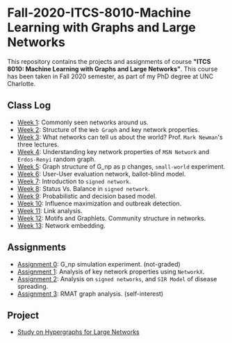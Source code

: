 # Fall-2020-ITCS-8010-Machine Learning with Graphs and Large Networks
This repository contains the projects and assignments of course **"ITCS 8010: Machine Learning with Graphs and Large Networks"**. This course has been taken in Fall 2020 semester, as part of my PhD degree at UNC Charlotte.

## Class Log
* [Week 1](https://github.com/biqar/Fall-2020-ITCS-8010-TopicsInCS/blob/master/classlog/week_1.md): Commonly seen networks around us.
* [Week 2](https://github.com/biqar/Fall-2020-ITCS-8010-TopicsInCS/blob/master/classlog/week_2.md): Structure of the `Web Graph` and key network properties.
* [Week 3](https://github.com/biqar/Fall-2020-ITCS-8010-TopicsInCS/blob/master/classlog/week_3.md): What networks can tell us about the world? Prof. `Mark Newman`'s three lectures.
* [Week 4](https://github.com/biqar/Fall-2020-ITCS-8010-TopicsInCS/blob/master/classlog/week_4.md): Understanding key network properties of `MSN Network` and `Erdos-Renyi` random graph.
* [Week 5](https://github.com/biqar/Fall-2020-ITCS-8010-TopicsInCS/blob/master/classlog/week_5.md): Graph structure of G_np as p changes, `small-world` experiment.
* [Week 6](https://github.com/biqar/Fall-2020-ITCS-8010-TopicsInCS/blob/master/classlog/week_6.md): User-User evaluation network, ballot-blind model.
* [Week 7](https://github.com/biqar/Fall-2020-ITCS-8010-TopicsInCS/blob/master/classlog/week_7.md): Introduction to `signed network`. 
* [Week 8](https://github.com/biqar/Fall-2020-ITCS-8010-TopicsInCS/blob/master/classlog/week_8.md): Status Vs. Balance in `signed network`.
* [Week 9](https://github.com/biqar/Fall-2020-ITCS-8010-TopicsInCS/blob/master/classlog/week_9.md): Probabilistic and decision based model.
* [Week 10](https://github.com/biqar/Fall-2020-ITCS-8010-TopicsInCS/blob/master/classlog/week_10.md): Influence maximization and outbreak detection.
* [Week 11](https://github.com/biqar/Fall-2020-ITCS-8010-TopicsInCS/blob/master/classlog/week_11.md): Link analysis.
* [Week 12](https://github.com/biqar/Fall-2020-ITCS-8010-TopicsInCS/blob/master/classlog/week_12.md): Motifs and Graphlets. Community structure in networks.
* [Week 13](https://github.com/biqar/Fall-2020-ITCS-8010-TopicsInCS/blob/master/classlog/week_13.md): Network embedding.

## Assignments
* [Assignment 0](https://github.com/biqar/Fall-2020-ITCS-8010-TopicsInCS/tree/master/assignments/assignment_0): G_np simulation experiment. (not-graded)
* [Assignment 1](https://github.com/biqar/Fall-2020-ITCS-8010-TopicsInCS/tree/master/assignments/assignment_1): Analysis of key network properties using `NetworkX`.
* [Assignment 2](https://github.com/biqar/Fall-2020-ITCS-8010-TopicsInCS/tree/master/assignments/assignment_2): Analysis on `signed networks`, and `SIR Model` of disease spreading.
* [Assignment 3](https://github.com/biqar/Fall-2020-ITCS-8010-TopicsInCS/tree/master/assignments/rmat_graph_analysis): RMAT graph analysis. (self-interest)

## Project
* [Study on Hypergraphs for Large Networks](https://github.com/biqar/Fall-2020-ITCS-8010-TopicsInCS/tree/master/project)
